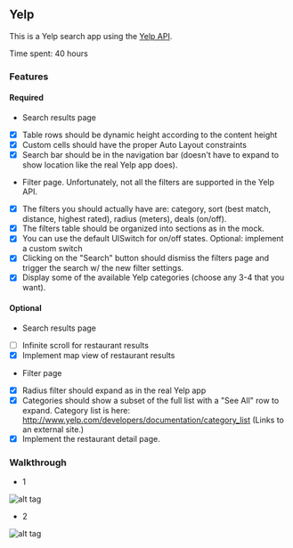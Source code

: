 ## Yelp

This is a Yelp search app using the [Yelp API](http://developer.rottentomatoes.com/docs/read/JSON).

Time spent: 40 hours

### Features

#### Required

- Search results page
- [x] Table rows should be dynamic height according to the content height
- [x] Custom cells should have the proper Auto Layout constraints
- [x] Search bar should be in the navigation bar (doesn't have to expand to show location like the real Yelp app does).
- Filter page. Unfortunately, not all the filters are supported in the Yelp API.
- [x] The filters you should actually have are: category, sort (best match, distance, highest rated), radius (meters), deals (on/off).
- [x] The filters table should be organized into sections as in the mock.
- [x] You can use the default UISwitch for on/off states. Optional: implement a custom switch
- [x] Clicking on the "Search" button should dismiss the filters page and trigger the search w/ the new filter settings.
- [x] Display some of the available Yelp categories (choose any 3-4 that you want).

#### Optional

- Search results page
- [ ] Infinite scroll for restaurant results
- [x] Implement map view of restaurant results
- Filter page
- [x] Radius filter should expand as in the real Yelp app
- [x] Categories should show a subset of the full list with a "See All" row to expand. Category list is here: http://www.yelp.com/developers/documentation/category_list (Links to an external site.)
- [x] Implement the restaurant detail page.

### Walkthrough

- 1

![alt tag](https://github.com/vuminhkhang1995/Yelp/blob/master/Walkthrough%201.gif)

- 2

![alt tag](https://github.com/vuminhkhang1995/Yelp/blob/master/Walkthrough%202.gif)



